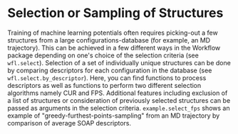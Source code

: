 # Selection or Sampling of Structures
Training of machine learning potentials often requires picking-out a few structures from a large configurations-database (for example, an MD trajectory). This can be achieved in a few different ways in the Workflow package depending on one's choice of the selection criteria (see `wfl.select`).
Selection of a set of individually unique structures can be done by comparing descriptors for each configuration in the database (see `wfl.select.by_descriptor`). Here, you can find functions to process descriptors as well as functions to perform two different selection algorithms namely CUR and FPS. Additional features including exclusion of a list of structures or consideration of previously selected structures can be passed as arguments in the selection criteria.
`example.select_fps` shows an example of "greedy-furthest-points-sampling" from an MD trajectory by comparison of average SOAP descriptors.
